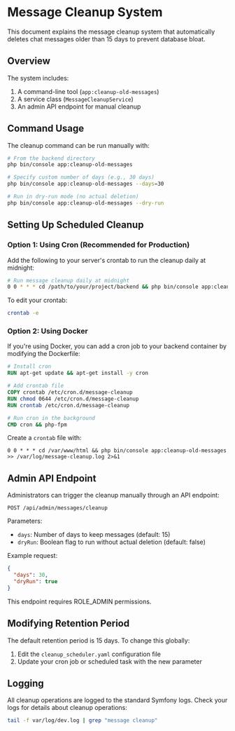 # Message Cleanup System

This document explains the message cleanup system that automatically deletes chat messages older than 15 days to prevent database bloat.

## Overview

The system includes:

1. A command-line tool (`app:cleanup-old-messages`)
2. A service class (`MessageCleanupService`)
3. An admin API endpoint for manual cleanup

## Command Usage

The cleanup command can be run manually with:

```bash
# From the backend directory
php bin/console app:cleanup-old-messages

# Specify custom number of days (e.g., 30 days)
php bin/console app:cleanup-old-messages --days=30

# Run in dry-run mode (no actual deletion)
php bin/console app:cleanup-old-messages --dry-run
```

## Setting Up Scheduled Cleanup

### Option 1: Using Cron (Recommended for Production)

Add the following to your server's crontab to run the cleanup daily at midnight:

```bash
# Run message cleanup daily at midnight
0 0 * * * cd /path/to/your/project/backend && php bin/console app:cleanup-old-messages >> /var/log/message-cleanup.log 2>&1
```

To edit your crontab:

```bash
crontab -e
```

### Option 2: Using Docker

If you're using Docker, you can add a cron job to your backend container by modifying the Dockerfile:

```dockerfile
# Install cron
RUN apt-get update && apt-get install -y cron

# Add crontab file
COPY crontab /etc/cron.d/message-cleanup
RUN chmod 0644 /etc/cron.d/message-cleanup
RUN crontab /etc/cron.d/message-cleanup

# Run cron in the background
CMD cron && php-fpm
```

Create a `crontab` file with:

```
0 0 * * * cd /var/www/html && php bin/console app:cleanup-old-messages >> /var/log/message-cleanup.log 2>&1
```

## Admin API Endpoint

Administrators can trigger the cleanup manually through an API endpoint:

```
POST /api/admin/messages/cleanup
```

Parameters:
- `days`: Number of days to keep messages (default: 15)
- `dryRun`: Boolean flag to run without actual deletion (default: false)

Example request:
```json
{
  "days": 30,
  "dryRun": true
}
```

This endpoint requires ROLE_ADMIN permissions.

## Modifying Retention Period

The default retention period is 15 days. To change this globally:

1. Edit the `cleanup_scheduler.yaml` configuration file
2. Update your cron job or scheduled task with the new parameter

## Logging

All cleanup operations are logged to the standard Symfony logs. Check your logs for details about cleanup operations:

```bash
tail -f var/log/dev.log | grep "message cleanup"
```
